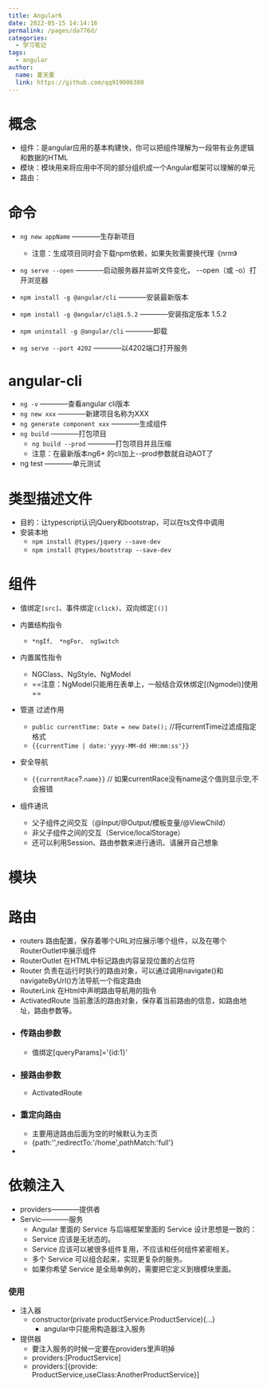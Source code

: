 ```yaml
---
title: Angular6
date: 2022-05-15 14:14:16
permalink: /pages/da776d/
categories: 
  - 学习笔记
tags: 
  - angular
author: 
  name: 夏天夏
  link: https://github.com/qq919006380
---
```

# 概念
- 组件：是angular应用的基本构建快，你可以把组件理解为一段带有业务逻辑和数据的HTML
- 模块：模块用来将应用中不同的部分组织成一个Angular框架可以理解的单元
- 路由：

# 命令
- `ng new appName`    ————生存新项目
    - 注意：生成项目同时会下载npm依赖，如果失败需要换代理《nrm》
- `ng serve --open`   ————启动服务器并监听文件变化， --open（或 -o）打开浏览器

- `npm install -g @angular/cli` ————安装最新版本
- `npm install -g @angular/cli@1.5.2` ————安装指定版本 1.5.2
- `npm uninstall -g @angular/cli` ————卸载
- `ng serve --port 4202` ————以4202端口打开服务
# angular-cli
- `ng -v` ————查看angular cli版本
- `ng new xxx` ————新建项目名称为XXX
- `ng generate component xxx` ————生成组件
- `ng build`  ————打包项目
    - `ng build --prod`   ————打包项目并且压缩
    - 注意：在最新版本ng6+ 的cli加上--prod参数就自动AOT了
- ng test   ————单元测试
# 类型描述文件
- 目的：让typescript认识jQuery和bootstrap，可以在ts文件中调用
- 安装本地
    - `npm install @types/jquery --save-dev`
    - `npm install @types/bootstrap --save-dev`
# 组件
- 值绑定`[src]`、事件绑定`(click)`、双向绑定`[()]`
- 内置结构指令
    - `*ngIf、 *ngFor、 ngSwitch`
- 内置属性指令
    - NGClass、NgStyle、NgModel
    - ==注意：NgModel只能用在表单上，一般结合双休绑定[(Ngmodel)]使用==
- 管道 过滤作用
    - `public currentTime: Date = new Date();`  //将currentTime过滤成指定格式
    - `{{currentTime | date:'yyyy-MM-dd HH:mm:ss'}}`
- 安全导航
    - `{{currentRace`?.`name}}` // 如果currentRace没有name这个值则显示空,不会报错

- 组件通讯
    - 父子组件之间交互（@Input/@Output/模板变量/@ViewChild）
    - 非父子组件之间的交互（Service/localStorage）
    - 还可以利用Session、路由参数来进行通讯、请展开自己想象
# 模块
# 路由
- routers 路由配置，保存着哪个URL对应展示哪个组件，以及在哪个RouterOutlet中展示组件
- RouterOutlet 在HTML中标记路由内容呈现位置的占位符
- Router 负责在运行时执行的路由对象，可以通过调用navigate()和navigateByUrl()方法导航一个指定路由
- RouterLink 在Html中声明路由导航用的指令
- ActivatedRoute 当前激活的路由对象，保存着当前路由的信息，如路由地址，路由参数等。
- ### 传路由参数 
    - 值绑定[queryParams]='{id:1}'
- ### 接路由参数
    -  ActivatedRoute
- ### 重定向路由
    - 主要用途路由后面为空的时候默认为主页
    - {path:'',redirectTo:'/home',pathMatch:'full'}
- 

# 依赖注入
- providers————提供者
- Servic————服务
    - Angular 里面的 Service 与后端框架里面的 Service 设计思想是一致的：
    - Service 应该是无状态的。
    - Service 应该可以被很多组件复用，不应该和任何组件紧密相关。
    - 多个 Service 可以组合起来，实现更复杂的服务。
    - 如果你希望 Service 是全局单例的，需要把它定义到根模块里面。
### 使用
- 注入器
    - constructor(private productService:ProductService){...}
        - angular中只能用构造器注入服务
- 提供器
    - 要注入服务的时候一定要在providers里声明掉
    - providers:[ProductService]
    - providers:[{provide: ProductService,useClass:AnotherProductService}]